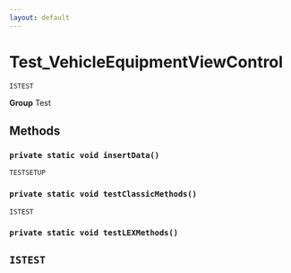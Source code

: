 ```yaml
---
layout: default
---
```

# Test_VehicleEquipmentViewControl

`ISTEST`



**Group** Test

## Methods
### `private static void insertData()`

`TESTSETUP`
### `private static void testClassicMethods()`

`ISTEST`
### `private static void testLEXMethods()`

`ISTEST`
---

